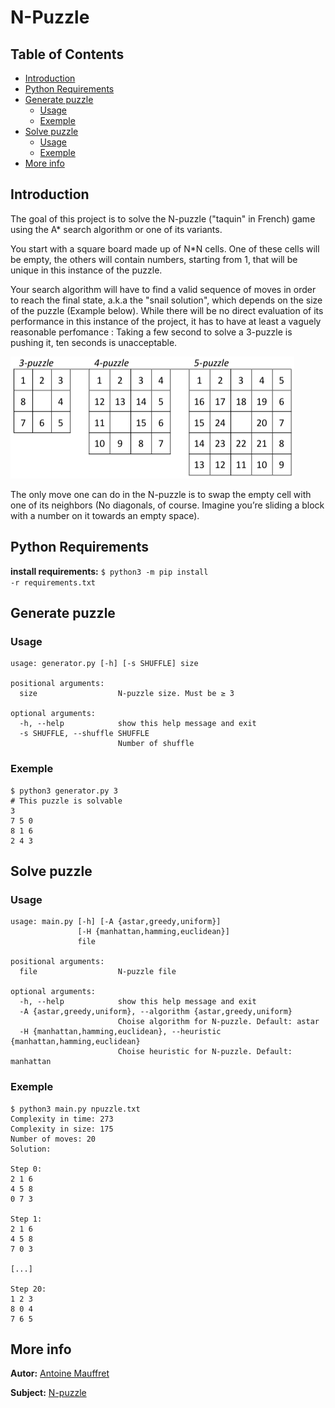 # N-Puzzle
## Table of Contents
* [Introduction](#introduction)
* [Python Requirements](#python-requirements)
* [Generate puzzle](#generate-puzzle)
  * [Usage](#usage)
  * [Exemple](#exemple)
* [Solve puzzle](#solve-puzzle)
  * [Usage](#usage-1)
  * [Exemple](#exemple-1)
* [More info](#more-info)
  
## Introduction
The goal of this project is to solve the N-puzzle ("taquin" in French) game using the A*
search algorithm or one of its variants.  
  
You start with a square board made up of N\*N cells. One of these cells will be empty,
the others will contain numbers, starting from 1, that will be unique in this instance of
the puzzle.  
  
Your search algorithm will have to find a valid sequence of moves in order to reach the
final state, a.k.a the "snail solution", which depends on the size of the puzzle (Example
below). While there will be no direct evaluation of its performance in this instance of the
project, it has to have at least a vaguely reasonable perfomance : Taking a few second to
solve a 3-puzzle is pushing it, ten seconds is unacceptable.  
  
<img src="./.images/N-puzzle_exemple.png">
  
The only move one can do in the N-puzzle is to swap the empty cell with one of its
neighbors (No diagonals, of course. Imagine you’re sliding a block with a number on it
towards an empty space).  
  
## Python Requirements
**install requirements:** <code>$ python3 -m pip install -r requirements.txt</code>  
  
## Generate puzzle
### Usage
<pre><code>usage: generator.py [-h] [-s SHUFFLE] size

positional arguments:
  size                  N-puzzle size. Must be ≥ 3

optional arguments:
  -h, --help            show this help message and exit
  -s SHUFFLE, --shuffle SHUFFLE
                        Number of shuffle</code></pre>  
  
### Exemple
<pre><code>$ python3 generator.py 3
# This puzzle is solvable
3
7 5 0
8 1 6
2 4 3</code></pre>  
  
## Solve puzzle
### Usage
<pre><code>usage: main.py [-h] [-A {astar,greedy,uniform}]
               [-H {manhattan,hamming,euclidean}]
               file

positional arguments:
  file                  N-puzzle file

optional arguments:
  -h, --help            show this help message and exit
  -A {astar,greedy,uniform}, --algorithm {astar,greedy,uniform}
                        Choise algorithm for N-puzzle. Default: astar
  -H {manhattan,hamming,euclidean}, --heuristic {manhattan,hamming,euclidean}
                        Choise heuristic for N-puzzle. Default: manhattan</code></pre>  
  
### Exemple
<pre><code>$ python3 main.py npuzzle.txt
Complexity in time: 273
Complexity in size: 175
Number of moves: 20
Solution:

Step 0:
2 1 6
4 5 8
0 7 3

Step 1:
2 1 6
4 5 8
7 0 3

[...]

Step 20:
1 2 3
8 0 4
7 6 5</pre></code>
  
## More info
**Autor:** [Antoine Mauffret](https://github.com/AntoineMau)  
  
**Subject:** [N-puzzle](https://cdn.intra.42.fr/pdf/pdf/2024/npuzzle.en.pdf)
